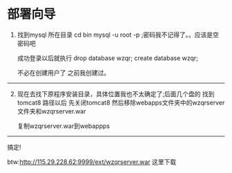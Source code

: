 
部署向导
===========================

1) 找到mysql 所在目录
   cd bin
   mysql -u root -p   ;密码我不记得了。。应该是空密码吧
   
   成功登录以后就执行
   drop database wzqr;
   create database wzqr;
   
   不必在创建用户了 之前我创建过。
*********************************

2) 现在去找下原程序安装目录，具体位置我也不太确定了;后面几个盘的
   找到tomcat8 路径以后
   先关闭tomcat8 然后移除webapps文件夹中的wzqrserver文件夹和wzqrserver.war
   
   复制wzqrserver.war到webappps
********************************
搞定!

btw:http://115.29.228.62:9999/ext/wzqrserver.war 这里下载
   
